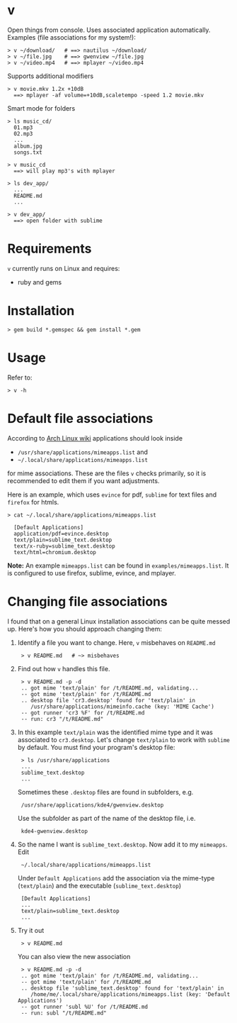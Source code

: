 # v

Open things from console. Uses associated application automatically. Examples (file associations for my system!):

    > v ~/download/   # ==> nautilus ~/download/
    > v ~/file.jpg    # ==> gwenview ~/file.jpg
    > v ~/video.mp4   # ==> mplayer ~/video.mp4

Supports additional modifiers

    > v movie.mkv 1.2x +10dB  
      ==> mplayer -af volume=+10dB,scaletempo -speed 1.2 movie.mkv

Smart mode for folders

    > ls music_cd/
      01.mp3
      02.mp3
      ...
      album.jpg
      songs.txt

    > v music_cd
      ==> will play mp3's with mplayer

    > ls dev_app/
      ...
      README.md
      ...

    > v dev_app/
      ==> open folder with sublime


# Requirements

`v` currently runs on Linux and requires:

* ruby and gems


# Installation

    > gem build *.gemspec && gem install *.gem

# Usage

Refer to:

    > v -h

# Default file associations

According to [Arch Linux wiki](https://wiki.archlinux.org/index.php/Default_Applications) applications should look inside 

* `/usr/share/applications/mimeapps.list` and 
* `~/.local/share/applications/mimeapps.list` 

for mime associations. These are the files `v` checks primarily, so it is recommended to edit them if you want adjustments. 

Here is an example, which uses `evince` for pdf, `sublime` for text files and `firefox` for htmls.

    > cat ~/.local/share/applications/mimeapps.list 

      [Default Applications]
      application/pdf=evince.desktop
      text/plain=sublime_text.desktop
      text/x-ruby=sublime_text.desktop
      text/html=chromium.desktop

**Note:** An example `mimeapps.list` can be found in `examples/mimeapps.list`. It is configured to use firefox, sublime, evince, and mplayer.

# Changing file associations

I found that on a general Linux installation associations can be quite messed up. Here's how you should approach changing them:

1. Identify a file you want to change. Here, `v` misbehaves on `README.md`

        > v README.md   # ~> misbehaves

2. Find out how `v` handles this file.

        > v README.md -p -d
        .. got mime 'text/plain' for /t/README.md, validating...
        -- got mime 'text/plain' for /t/README.md
        .. desktop file 'cr3.desktop' found for 'text/plain' in 
           /usr/share/applications/mimeinfo.cache (key: 'MIME Cache')
        -- got runner 'cr3 %F' for /t/README.md
        -- run: cr3 "/t/README.md"

3. In this example `text/plain` was the identified mime type and it was associated to `cr3.desktop`. Let's change `text/plain` to work with `sublime` by default. You must find your program's desktop file:

        > ls /usr/share/applications
        ...
        sublime_text.desktop
        ...

    Sometimes these `.desktop` files are found in subfolders, e.g.

        /usr/share/applications/kde4/gwenview.desktop

    Use the subfolder as part of the name of the desktop file, i.e.

        kde4-gwenview.desktop

4. So the name I want is `sublime_text.desktop`. Now add it to my `mimeapps`. Edit

        ~/.local/share/applications/mimeapps.list 

    Under `Default Applications` add the association via the mime-type (`text/plain`) and the executable (`sublime_text.desktop`)

        [Default Applications]
        ...
        text/plain=sublime_text.desktop
        ...

5. Try it out

        > v README.md

    You can also view the new association

        > v README.md -p -d
        .. got mime 'text/plain' for /t/README.md, validating...
        -- got mime 'text/plain' for /t/README.md
        .. desktop file 'sublime_text.desktop' found for 'text/plain' in
           /home/me/.local/share/applications/mimeapps.list (key: 'Default Applications')
        -- got runner 'subl %U' for /t/README.md
        -- run: subl "/t/README.md"
